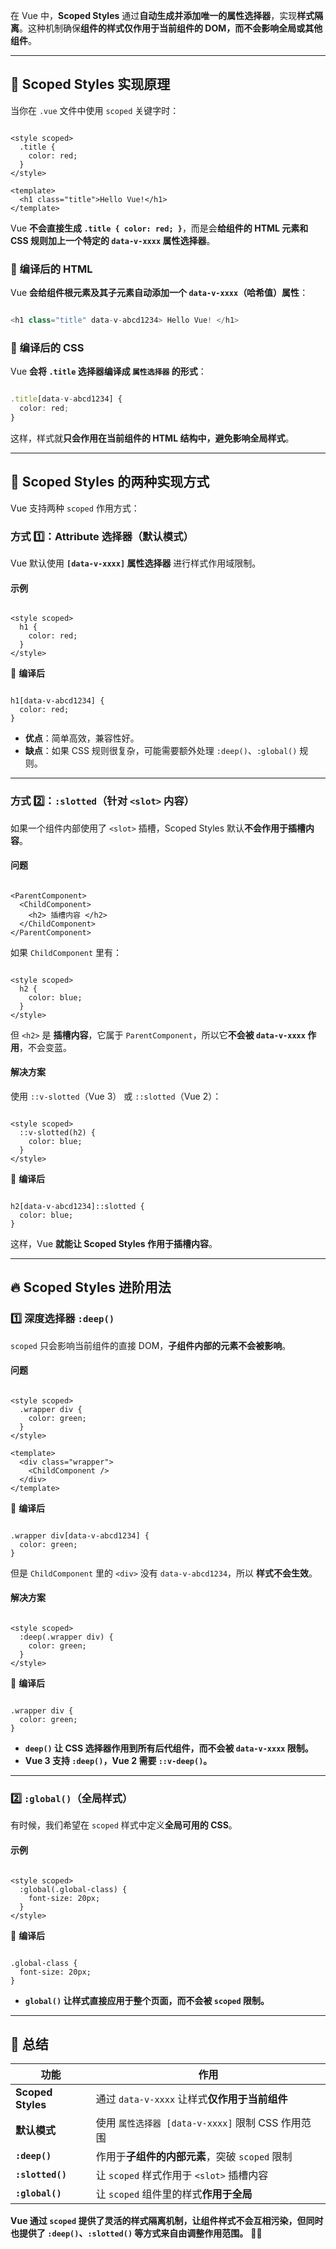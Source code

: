 在 Vue 中，**Scoped Styles** 通过**自动生成并添加唯一的属性选择器**，实现**样式隔离**。这种机制确保**组件的样式仅作用于当前组件的 DOM，而不会影响全局或其他组件**。

------

## **🌟 Scoped Styles 实现原理**

当你在 `.vue` 文件中使用 `scoped` 关键字时：

```vue

<style scoped>
  .title {
    color: red;
  }
</style>

<template>
  <h1 class="title">Hello Vue!</h1>
</template>
```

Vue **不会直接生成 `.title { color: red; }`**，而是会**给组件的 HTML 元素和 CSS 规则加上一个特定的 `data-v-xxxx` 属性选择器**。

### **🔹 编译后的 HTML**

Vue **会给组件根元素及其子元素自动添加一个 `data-v-xxxx`（哈希值）属性**：

```ts

<h1 class="title" data-v-abcd1234> Hello Vue! </h1>
```

### **🔹 编译后的 CSS**

Vue **会将 `.title` 选择器编译成 `属性选择器` 的形式**：

```ts

.title[data-v-abcd1234] {
  color: red;
}
```

这样，样式就**只会作用在当前组件的 HTML 结构中，避免影响全局样式**。

------

## **🎯 Scoped Styles 的两种实现方式**

Vue 支持两种 `scoped` 作用方式：

### **方式 1️⃣：Attribute 选择器（默认模式）**

Vue 默认使用 **`[data-v-xxxx]` 属性选择器** 进行样式作用域限制。

#### **示例**

```vue

<style scoped>
  h1 {
    color: red;
  }
</style>
```

🔽 **编译后**

```

h1[data-v-abcd1234] {
  color: red;
}
```

- **优点**：简单高效，兼容性好。
- **缺点**：如果 CSS 规则很复杂，可能需要额外处理 `:deep()`、`:global()` 规则。

------

### **方式 2️⃣：`:slotted`（针对 `<slot>` 内容）**

如果一个组件内部使用了 `<slot>` 插槽，Scoped Styles 默认**不会作用于插槽内容**。

#### **问题**

```vue

<ParentComponent>
  <ChildComponent>
    <h2> 插槽内容 </h2>
  </ChildComponent>
</ParentComponent>
```

如果 `ChildComponent` 里有：

```vue

<style scoped>
  h2 {
    color: blue;
  }
</style>
```

但 `<h2>` 是 **插槽内容**，它属于 `ParentComponent`，所以它**不会被 `data-v-xxxx` 作用**，不会变蓝。

#### **解决方案**

使用 `::v-slotted`（Vue 3） 或 `::slotted`（Vue 2）：

```vue

<style scoped>
  ::v-slotted(h2) {
    color: blue;
  }
</style>
```

🔽 **编译后**

```vue

h2[data-v-abcd1234]::slotted {
  color: blue;
}
```

这样，Vue **就能让 Scoped Styles 作用于插槽内容**。

------

## **🔥 Scoped Styles 进阶用法**

### **1️⃣ 深度选择器 `:deep()`**

`scoped` 只会影响当前组件的直接 DOM，**子组件内部的元素不会被影响**。

#### **问题**

```vue

<style scoped>
  .wrapper div {
    color: green;
  }
</style>

<template>
  <div class="wrapper">
    <ChildComponent />
  </div>
</template>
```

🔽 **编译后**

```vue

.wrapper div[data-v-abcd1234] {
  color: green;
}
```

但是 `ChildComponent` 里的 `<div>` 没有 `data-v-abcd1234`，所以 **样式不会生效**。

#### **解决方案**

```vue

<style scoped>
  :deep(.wrapper div) {
    color: green;
  }
</style>
```

🔽 **编译后**

```vue

.wrapper div {
  color: green;
}
```

- **`deep()` 让 CSS 选择器作用到所有后代组件，而不会被 `data-v-xxxx` 限制。**
- **Vue 3 支持 `:deep()`，Vue 2 需要 `::v-deep()`。**

------

### **2️⃣ `:global()`（全局样式）**

有时候，我们希望在 `scoped` 样式中定义**全局可用的 CSS**。

#### **示例**

```vue

<style scoped>
  :global(.global-class) {
    font-size: 20px;
  }
</style>
```

🔽 **编译后**

```vue

.global-class {
  font-size: 20px;
}
```

- **`global()` 让样式直接应用于整个页面，而不会被 `scoped` 限制。**

------

## **🎯 总结**

| 功能              | 作用                                              |
| ----------------- | ------------------------------------------------- |
| **Scoped Styles** | 通过 `data-v-xxxx` 让样式**仅作用于当前组件**     |
| **默认模式**      | 使用 `属性选择器 [data-v-xxxx]` 限制 CSS 作用范围 |
| **`:deep()`**     | 作用于**子组件的内部元素**，突破 `scoped` 限制    |
| **`:slotted()`**  | 让 `scoped` 样式作用于 `<slot>` 插槽内容          |
| **`:global()`**   | 让 `scoped` 组件里的样式**作用于全局**            |

**Vue 通过 `scoped` 提供了灵活的样式隔离机制，让组件样式不会互相污染，但同时也提供了 `:deep()`、`:slotted()` 等方式来自由调整作用范围。** 🎨🚀